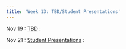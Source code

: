 ```yaml
---
title: 'Week 13: TBD/Student Presentations'
---
```


Nov 19
: [TBD](#)
  : [](#)

Nov 21
: [Student Presentations](#)
  : [](#)
